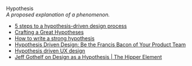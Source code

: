 Hypothesis  
_A proposed explanation of a phenomenon._

*   [5 steps to a hypothesis-driven design process](https://www.invisionapp.com/inside-design/hypothesis-driven-design-process/)
*   [Crafting a Great Hypotheses](https://www.userzoom.com/blog/crafting-great-hypotheses/)  
*   [How to write a strong hypothesis](https://about.gitlab.com/handbook/engineering/ux/ux-research-training/write-strong-hypothesis/)
*   [Hypothesis Driven Design: Be the Francis Bacon of Your Product Team](https://medium.com/whistle-product-engineering-blog/hypothesis-driven-design-be-the-francis-bacon-of-your-product-team-1aef48b8daea)  
*   [Hypothesis driven UX design](https://medium.theuxblog.com/hypotheses-driven-ux-design-c75fbf3ce7cc)
*   [Jeff Gothelf on Design as a Hypothesis | The Hipper Element](http://thehipperelement.com/post/60361702934/jeff-gothelf-on-design-as-a-hypothesis)  
